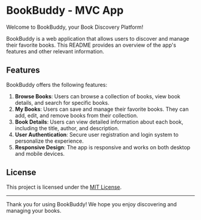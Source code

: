 # BookBuddy - MVC App

Welcome to BookBuddy, your Book Discovery Platform!

BookBuddy is a web application that allows users to discover and manage their favorite books. This README provides an overview of the app's features and other relevant information.

## Features

BookBuddy offers the following features:

1. **Browse Books**: Users can browse a collection of books, view book details, and search for specific books.
2. **My Books**: Users can save and manage their favorite books. They can add, edit, and remove books from their collection.
3. **Book Details**: Users can view detailed information about each book, including the title, author, and description.
4. **User Authentication**: Secure user registration and login system to personalize the experience.
5. **Responsive Design**: The app is responsive and works on both desktop and mobile devices.

## License

This project is licensed under the [MIT License](LICENSE).

---

Thank you for using BookBuddy! We hope you enjoy discovering and managing your books.
